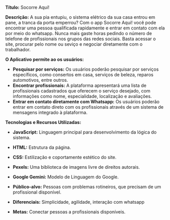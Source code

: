 **Título:** Socorre Aqui!

**Descrição:**
A sua pia entupiu, o sistema elétrico da sua casa entrou em pane, a tranca da porta emperrou?
Com o app Socorre Aqui! você pode encontrar uma pessoa qualificada rapidamente e entrar em contato com ela por meio do whatsapp.
Nunca mais gaste horas pedindo o número de telefone de profissionais nos grupos das redes sociais. Basta acessar o site, procurar pelo nome ou seviço e negociar diretamente com o trabalhador.

**O Aplicativo permite ao os usuários:**

* **Pesquisar por serviços:** Os usuários poderão pesquisar por serviços específicos, como consertos em casa, serviços de beleza, reparos automotivos, entre outros.
* **Encontrar profissionais:** A plataforma apresentará uma lista de profissionais cadastrados que oferecem o serviço desejado, com informações como nome, especialidade, localização e avaliações.
* **Entrar em contato diretamente com Whatsapp:** Os usuários poderão entrar em contato direto com os profissionais através de um sistema de mensagens integrado à plataforma.

**Tecnologias e Recursos Utilizadas:**

* **JavaScript:** Linguagem principal para desenvolvimento da lógica do sistema.
* **HTML:** Estrutura da página.
* **CSS:** Estilização e coportamente estético do site.
* **Pexels:** Uma biblioteca de imagens livre de direitos autorais.
* **Google Gemini:** Modelo de Linguagem do Google.

* **Público-alvo:** Pessoas com problemas rotineiros, que precisam de um profissional disponível.
* **Diferenciais:** Simplicidade, agilidade, interação com whatsapp
* **Metas:** Conectar pessoas a profissionais disponíveis.